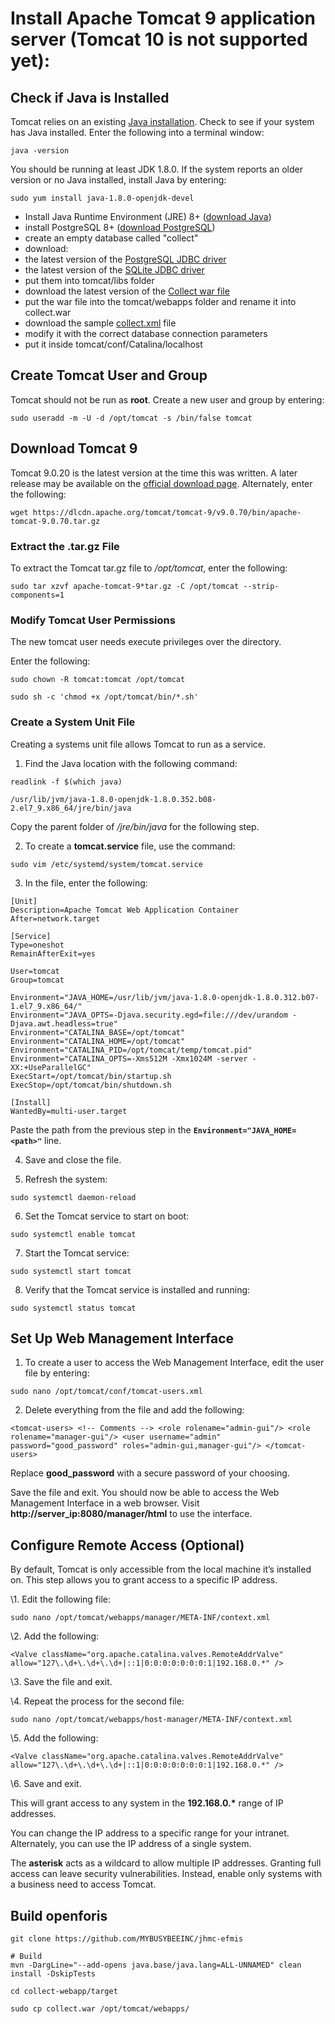# Install Apache Tomcat 9 application server (Tomcat 10 is not supported yet):

## Check if Java is Installed

Tomcat relies on an existing [Java installation](https://phoenixnap.com/kb/install-java-on-centos). Check to see if your system has Java installed. Enter the following into a terminal window:

```
java -version
```

You should be running at least JDK 1.8.0. If the system reports an older version or no Java installed, install Java by entering:

```
sudo yum install java-1.8.0-openjdk-devel
```

- Install Java Runtime Environment (JRE) 8+ ([download Java](http://www.java.com/))
- install PostgreSQL 8+ ([download PostgreSQL](https://www.postgresql.org/download/))
- create an empty database called "collect"
- download:
- the latest version of the [PostgreSQL JDBC driver](https://jdbc.postgresql.org/download.html#current)
- the latest version of the [SQLite JDBC driver](https://github.com/xerial/sqlite-jdbc/releases)
- put them into tomcat/libs folder
- download the latest version of the [Collect war file](https://oss.sonatype.org/service/local/artifact/maven/redirect?r=releases&g=org.openforis.collect&a=collect-webapp&v=LATEST&e=war)
- put the war file into the tomcat/webapps folder and rename it into collect.war
- download the sample [collect.xml](https://raw.githubusercontent.com/openforis/collect/master/collect-installation/collect-assembly/src/main/assembly/resources/tomcat/conf/Catalina/localhost/collect.xml) file
- modify it with the correct database connection parameters
- put it inside tomcat/conf/Catalina/localhost

## Create Tomcat User and Group

Tomcat should not be run as **root**. Create a new user and group by entering:

```
sudo useradd -m -U -d /opt/tomcat -s /bin/false tomcat
```

## Download Tomcat 9

Tomcat 9.0.20 is the latest version at the time this was written. A later release may be available on the [official download page](https://tomcat.apache.org/download-90.cgi). Alternately, enter the following:

```
wget https://dlcdn.apache.org/tomcat/tomcat-9/v9.0.70/bin/apache-tomcat-9.0.70.tar.gz
```

### Extract the .tar.gz File

To extract the Tomcat tar.gz file to */opt/tomcat*, enter the following:

```
sudo tar xzvf apache-tomcat-9*tar.gz -C /opt/tomcat --strip-components=1
```

### Modify Tomcat User Permissions

The new tomcat user needs execute privileges over the directory.

Enter the following:

```
sudo chown -R tomcat:tomcat /opt/tomcat
```

```
sudo sh -c 'chmod +x /opt/tomcat/bin/*.sh'
```

### Create a System Unit File

Creating a systems unit file allows Tomcat to run as a service.

1. Find the Java location with the following command:

````
readlink -f $(which java)

/usr/lib/jvm/java-1.8.0-openjdk-1.8.0.352.b08-2.el7_9.x86_64/jre/bin/java
````

Copy the parent folder of */jre/bin/java* for the following step.

2. To create a **tomcat.service** file, use the command:

```
sudo vim /etc/systemd/system/tomcat.service
```

3. In the file, enter the following:

```
[Unit]
Description=Apache Tomcat Web Application Container
After=network.target

[Service]
Type=oneshot
RemainAfterExit=yes

User=tomcat
Group=tomcat

Environment="JAVA_HOME=/usr/lib/jvm/java-1.8.0-openjdk-1.8.0.312.b07-1.el7_9.x86_64/"
Environment="JAVA_OPTS=-Djava.security.egd=file:///dev/urandom -Djava.awt.headless=true"
Environment="CATALINA_BASE=/opt/tomcat"
Environment="CATALINA_HOME=/opt/tomcat"
Environment="CATALINA_PID=/opt/tomcat/temp/tomcat.pid"
Environment="CATALINA_OPTS=-Xms512M -Xmx1024M -server -XX:+UseParallelGC"
ExecStart=/opt/tomcat/bin/startup.sh
ExecStop=/opt/tomcat/bin/shutdown.sh

[Install]
WantedBy=multi-user.target
```

Paste the path from the previous step in the **`Environment="JAVA_HOME=<path>"`** line.

4. Save and close the file.

5. Refresh the system:

```
sudo systemctl daemon-reload
```

6. Set the Tomcat service to start on boot:

```
sudo systemctl enable tomcat
```

7. Start the Tomcat service:

```
sudo systemctl start tomcat
```

8. Verify that the Tomcat service is installed and running:

```
sudo systemctl status tomcat
```

## Set Up Web Management Interface

1. To create a user to access the Web Management Interface, edit the user file by entering:

```
sudo nano /opt/tomcat/conf/tomcat-users.xml
```

2. Delete everything from the file and add the following:

```
<tomcat-users> <!-- Comments --> <role rolename="admin-gui"/> <role rolename="manager-gui"/> <user username="admin" password="good_password" roles="admin-gui,manager-gui"/> </tomcat-users>
```

Replace **good_password** with a secure password of your choosing.

Save the file and exit. You should now be able to access the Web Management Interface in a web browser. Visit **http://server_ip:8080/manager/html** to use the interface.

## Configure Remote Access (Optional)

By default, Tomcat is only accessible from the local machine it’s installed on. This step allows you to grant access to a specific IP address.

\1. Edit the following file:

```
sudo nano /opt/tomcat/webapps/manager/META-INF/context.xml
```

\2. Add the following:

```
<Valve className="org.apache.catalina.valves.RemoteAddrValve" allow="127\.\d+\.\d+\.\d+|::1|0:0:0:0:0:0:0:1|192.168.0.*" />
```

\3. Save the file and exit.

\4. Repeat the process for the second file:

```
sudo nano /opt/tomcat/webapps/host-manager/META-INF/context.xml
```

\5. Add the following:

```
<Valve className="org.apache.catalina.valves.RemoteAddrValve" allow="127\.\d+\.\d+\.\d+|::1|0:0:0:0:0:0:0:1|192.168.0.*" />
```

\6. Save and exit.

This will grant access to any system in the **192.168.0.\*** range of IP addresses.

You can change the IP address to a specific range for your intranet. Alternately, you can use the IP address of a single system.

The **asterisk** acts as a wildcard to allow multiple IP addresses. Granting full access can leave security vulnerabilities. Instead, enable only systems with a business need to access Tomcat.



## Build openforis

```
git clone https://github.com/MYBUSYBEEINC/jhmc-efmis

# Build
mvn -DargLine="--add-opens java.base/java.lang=ALL-UNNAMED" clean install -DskipTests
```

```
cd collect-webapp/target

sudo cp collect.war /opt/tomcat/webapps/
```

```

```

